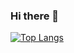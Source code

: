 ### Hi there 👋


[![Top Langs](https://github-readme-stats.vercel.app/api/top-langs/?username=jungma&layout=compact)](https://github.com/jungma/github-readme-stats)


<!--
**jungma/jungma** is a ✨ _special_ ✨ repository because its `README.md` (this file) appears on your GitHub profile.

Here are some ideas to get you started:

- 🔭 I’m currently working on ...
- 🌱 I’m currently learning ...
- 👯 I’m looking to collaborate on ...
- 🤔 I’m looking for help with ...
- 💬 Ask me about ...
- 📫 How to reach me: ...
- 😄 Pronouns: ...
- ⚡ Fun fact: ...
-->
